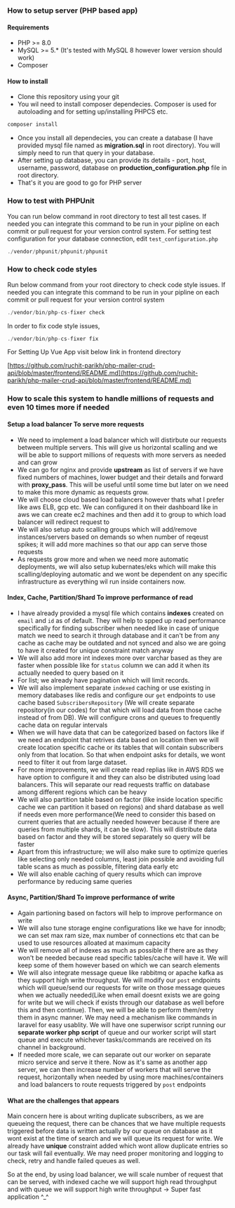 ### How to setup server (PHP based app)

#### Requirements

- PHP >= 8.0
- MySQL >= 5.* (It's tested with MySQL 8 however lower version should work)
- Composer

#### How to install

- Clone this repository using your git
- You wil need to install composer dependecies. Composer is used for autoloading and for setting up/installing PHPCS etc.

```php
composer install
```

- Once you install all dependecies, you can create a database (I have provided mysql file named as **migration.sql** in root directory). You will simply need to run that query in your database.
- After setting up database, you can provide its details - port, host, username, password, database on **production_configuration.php** file in root directory.
- That's it you are good to go for PHP server

### How to test with PHPUnit

You can run below command in root directory to test all test cases. If needed you can integrate this command to be run in your pipline on each commit or pull request for your version control system. For setting test configuration for your database connection, edit `test_configuration.php`

```php
./vendor/phpunit/phpunit/phpunit
```

### How to check code styles

Run below command from your root directory to check code style issues. If needed you can integrate this command to be run in your pipline on each commit or pull request for your version control system

```php
./vendor/bin/php-cs-fixer check
```

In order to fix code style issues,

```php
./vendor/bin/php-cs-fixer fix
```

For Setting Up Vue App visit below link in frontend directory

[https://github.com/ruchit-parikh/php-mailer-crud-api/blob/master/frontend/README.md](https://github.com/ruchit-parikh/php-mailer-crud-api/blob/master/frontend/README.md)

### How to scale this system to handle millions of requests and even 10 times more if needed

#### Setup a load balancer To serve more requests
- We need to implement a load balancer which will distirbute our requests between multiple servers. This will give us horizontal scalling and we will be able to support millions of requests with more servers as needed and can grow
- We can go for nginx and provide **upstream** as list of servers if we have fixed numbers of machines, lower budget and their details and forward with **proxy_pass**. This will be useful until some time but later on we need to make this more dynamic as requests grow.
- We will choose cloud based load balancers however thats what I prefer like aws ELB, gcp etc. We can configured it on their dashboard like in aws we can create ec2 machines and then add it to group to which load balancer will redirect request to
- We will also setup auto scalling groups which will add/remove instances/servers based on demands so when number of reqeust spikes; it will add more machines so that our app can serve those requests
- As requests grow more and when we need more automatic deployments, we will also setup kubernates/eks which will make this scalling/deploying automatic and we wont be dependent on any specific infrastructure as everything wil run inside containers now.

#### Index, Cache, Partition/Shard To improve performance of read
- I have already provided a mysql file which contains **indexes** created on `email` and `id` as of default. They will help to spped up read performance specifically for finding subscriber when needed like in case of unique match we need to search it through database and it can't be from any cache as cache may be outdated and not synced and also we are going to have it created for unique constraint match anyway
- We will also add more int indexes more over varchar based as they are faster when possible like for `status` column we can add it when its actually needed to query based on it
- For list; we already have pagination which will limit records.
- We will also implement separate `indexed` caching or use existing in memory databases like redis and configure our `get` endpoints to use cache based `SubscribersRepository` (We will create separate repository(in our codes) for that which will load data from those cache instead of from DB). We will configure crons and queues to frequently cache data on regular intervals
- When we will have data that can be categorized based on factors like if we need an endpoint that retrives data based on location then we will create location specific cache or its tables that will contain subscribers only from that location. So that when endpoint asks for details, we wont need to filter it out from large dataset.
- For more improvements, we will create read replias like in AWS RDS we have option to configure it and they can also be distributed using load balancers. This will separate our read requests traffic on database among different regions which can be heavy
- We will also partition table based on factor (like inside location specific cache we can partition it based on regions) and shard database as well if needs even more performance(We need to consider this based on current queries that are actually needed however because if there are queries from multiple shards, it can be slow). This will distribute data based on factor and they will be stored separately so query will be faster
- Apart from this infrastructure; we will also make sure to optimize queries like selecting only needed columns, least join possible and avoiding full table scans as much as possible, filtering data early etc
- We will also enable caching of query results which can improve performance by reducing same queries

####  Async, Partition/Shard To improve performance of write
- Again partioning based on factors will help to improve performance on write
- We will also tune storage engine configurations like we have for innodb; we can set max ram size, max number of connections etc that can be used to use resources alloated at maximum capacity
- We will remove all of indexes as much as possible if there are as they won't be needed because read specific tables/cache will have it. We will keep some of them however based on which we can search elements
- We will also integrate message queue like rabbitmq or apache kafka as they support high write throughput. We will modify our `post` endpoints which will queue/send our requests for write on those message queues when we actually needed(Like when email doesnt exists we are going for write but we will check if exists through our database as well before this and then continue). Then, we will be able to perform them/retry them in async manner. We may need a mechanism like commands in laravel for easy usablity. We will have one superwisor script running our **separate worker php script** of queue and our worker script will start queue and execute whichever tasks/commands are received on its channel in background.
- If needed more scale, we can separate out our worker on separate micro service and serve it there. Now as it's same as another app server, we can then increase number of workers that will serve the request, horizontally when needed by using more machines/containers and load balancers to route requests triggered by `post` endpoints

#### What are the challenges that appears
Main concern here is about writing duplicate subscribers, as we are queueing the request, there can be chances that we have multiple requests triggered before data is written actually by our queue on database as it wont exist at the time of search and we will queue its request for write. We already have **unique** constraint added which wont allow duplicate entries so our task will fail eventually. We may need proper monitoring and logging to check, retry and handle failed queues as well.

So at the end, by using load balancer, we will scale number of request that can be served, with indexed cache we will support high read throughput and with queue we will support high write throughput -> Super fast application ^_^
